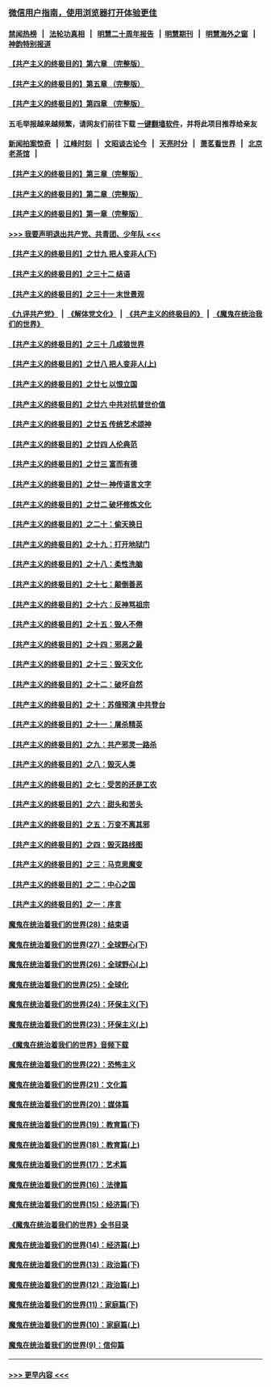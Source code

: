 ### [微信用户指南，使用浏览器打开体验更佳](https://github.com/gfw-breaker/banned-news1/blob/master/indexes/wechat-guide.md?t=0)
#### [禁闻热榜](热点新闻.md?t=0)  &nbsp;&nbsp;|&nbsp;&nbsp; [法轮功真相](https://github.com/gfw-breaker/truth/blob/master/README.md?t=0) &nbsp;&nbsp;|&nbsp;&nbsp; [明慧二十周年报告](https://github.com/gfw-breaker/mh-reports/blob/master/README.md?t=0) &nbsp;&nbsp;|&nbsp;&nbsp;[明慧期刊](https://github.com/gfw-breaker/mh-qikan) &nbsp;&nbsp;|&nbsp;&nbsp; [明慧海外之窗](https://github.com/gfw-breaker/mh-news/blob/master/README.md?t=0) &nbsp;&nbsp;|&nbsp;&nbsp; [神韵特别报道](https://github.com/gfw-breaker/mh-news/blob/master/shenyun.md?t=0)
#### [【共产主义的终极目的】第六章 （完整版）](../pages/nsc422/n11428913.md?t=02040344) 
#### [【共产主义的终极目的】第五章 （完整版）](../pages/nsc422/n11428912.md?t=02040344) 
#### [【共产主义的终极目的】第四章 （完整版）](../pages/nsc422/n11428907.md?t=02040344) 
#### 五毛举报越来越频繁，请网友们前往下载 [一键翻墙软件](https://github.com/gfw-breaker/ssr-accounts)，并将此项目推荐给亲友
#### [新闻拍案惊奇](https://github.com/gfw-breaker/banned-news1/blob/master/pages/link4.md) &nbsp;&nbsp;|&nbsp;&nbsp; [江峰时刻](https://github.com/gfw-breaker/banned-news1/blob/master/pages/link4.md) &nbsp;&nbsp;|&nbsp;&nbsp; [文昭谈古论今](https://github.com/gfw-breaker/banned-news1/blob/master/pages/link4.md) &nbsp;&nbsp;|&nbsp;&nbsp; [天亮时分](https://github.com/gfw-breaker/banned-news1/blob/master/pages/link4.md) &nbsp;&nbsp;|&nbsp;&nbsp; [萧茗看世界](https://github.com/gfw-breaker/banned-news1/blob/master/pages/link4.md) &nbsp;&nbsp;|&nbsp;&nbsp; [北京老茶馆](https://github.com/gfw-breaker/banned-news1/blob/master/pages/link4.md) &nbsp;&nbsp;|&nbsp;&nbsp; 
#### [【共产主义的终极目的】第三章（完整版）](../pages/nsc422/n11428848.md?t=02040344) 
#### [【共产主义的终极目的】第二章（完整版）](../pages/nsc422/n11428831.md?t=02040344) 
#### [【共产主义的终极目的】第一章（完整版）](../pages/nsc422/n11417651.md?t=02040344) 
#### [>>> 我要声明退出共产党、共青团、少年队 <<<](https://github.com/begood0513/goodnews/blob/master/quit/letter.md) 
#### [【共产主义的终极目的】之廿九 把人变非人(下)](../pages/nsc422/n11344140.md?t=02040344) 
#### [【共产主义的终极目的】之三十二 结语](../pages/nsc422/n11360535.md?t=02040344) 
#### [【共产主义的终极目的】之三十一 末世景观](../pages/nsc422/n11351129.md?t=02040344) 
#### [《九评共产党》](https://github.com/begood0513/9ping.md/blob/master/README.md) &nbsp;|&nbsp; [《解体党文化》](../../../../jtdwh.md/blob/master/README.md)  &nbsp;|&nbsp; [《共产主义的终极目的》](../../../../gczydzjmd.md/blob/master/README.md) &nbsp;|&nbsp; [《魔鬼在统治我们的世界》](../../../../mgztzwmdsj.md/blob/master/README.md) 
#### [【共产主义的终极目的】之三十 几成狼世界](../pages/nsc422/n11348280.md?t=02040344) 
#### [【共产主义的终极目的】之廿八 把人变非人(上)](../pages/nsc422/n11340492.md?t=02040344) 
#### [【共产主义的终极目的】之廿七 以恨立国](../pages/nsc422/n11336944.md?t=02040344) 
#### [【共产主义的终极目的】之廿六 中共对抗普世价值](../pages/nsc422/n11324785.md?t=02040344) 
#### [【共产主义的终极目的】之廿五 传统艺术颂神](../pages/nsc422/n11296396.md?t=02040344) 
#### [【共产主义的终极目的】之廿四 人伦典范](../pages/nsc422/n11296397.md?t=02040344) 
#### [【共产主义的终极目的】之廿三 富而有德](../pages/nsc422/n11283598.md?t=02040344) 
#### [【共产主义的终极目的】之廿一 神传语言文字](../pages/nsc422/n11263265.md?t=02040344) 
#### [【共产主义的终极目的】之廿二 破坏修炼文化](../pages/nsc422/n11245728.md?t=02040344) 
#### [【共产主义的终极目的】之二十：偷天换日](../pages/nsc422/n11238846.md?t=02040344) 
#### [【共产主义的终极目的】之十九：打开地狱门](../pages/nsc422/n11206376.md?t=02040344) 
#### [【共产主义的终极目的】之十八：柔性洗脑](../pages/nsc422/n11199994.md?t=02040344) 
#### [【共产主义的终极目的】之十七：颠倒善恶](../pages/nsc422/n11179782.md?t=02040344) 
#### [【共产主义的终极目的】之十六：反神骂祖宗](../pages/nsc422/n11166798.md?t=02040344) 
#### [【共产主义的终极目的】之十五：毁人不倦](../pages/nsc422/n11166792.md?t=02040344) 
#### [【共产主义的终极目的】之十四：邪恶之最](../pages/nsc422/n11150249.md?t=02040344) 
#### [【共产主义的终极目的】之十三：毁灭文化](../pages/nsc422/n11135227.md?t=02040344) 
#### [【共产主义的终极目的】之十二：破坏自然](../pages/nsc422/n11135214.md?t=02040344) 
#### [【共产主义的终极目的】之十：苏俄预演 中共登台](../pages/nsc422/n11118424.md?t=02040344) 
#### [【共产主义的终极目的】之十一：屠杀精英](../pages/nsc422/n11118442.md?t=02040344) 
#### [【共产主义的终极目的】之九：共产邪灵一路杀](../pages/nsc422/n11114139.md?t=02040344) 
#### [【共产主义的终极目的】之八：毁灭人类](../pages/nsc422/n11108503.md?t=02040344) 
#### [【共产主义的终极目的】之七：受苦的还是工农](../pages/nsc422/n11101809.md?t=02040344) 
#### [【共产主义的终极目的】之六：甜头和苦头](../pages/nsc422/n11096971.md?t=02040344) 
#### [【共产主义的终极目的】之五：万变不离其邪](../pages/nsc422/n11091285.md?t=02040344) 
#### [【共产主义的终极目的】之四：毁灭路线图](../pages/nsc422/n11086284.md?t=02040344) 
#### [【共产主义的终极目的】之三：马克思魔变](../pages/nsc422/n11061941.md?t=02040344) 
#### [【共产主义的终极目的】之二：中心之国](../pages/nsc422/n11047728.md?t=02040344) 
#### [【共产主义的终极目的】之一：序言](../pages/nsc422/n11086077.md?t=02040344) 
#### [魔鬼在统治着我们的世界(28)：结束语](../pages/nsc422/n10936246.md?t=02040344) 
#### [魔鬼在统治着我们的世界(27)：全球野心(下)](../pages/nsc422/n10928319.md?t=02040344) 
#### [魔鬼在统治着我们的世界(26)：全球野心(上)](../pages/nsc422/n10900318.md?t=02040344) 
#### [魔鬼在统治着我们的世界(25)：全球化](../pages/nsc422/n10788205.md?t=02040344) 
#### [魔鬼在统治着我们的世界(24)：环保主义(下)](../pages/nsc422/n10695307.md?t=02040344) 
#### [魔鬼在统治着我们的世界(23)：环保主义(上)](../pages/nsc422/n10688613.md?t=02040344) 
#### [《魔鬼在统治着我们的世界》音频下载](../pages/nsc422/n10635553.md?t=02040344) 
#### [魔鬼在统治着我们的世界(22)：恐怖主义](../pages/nsc422/n10614727.md?t=02040344) 
#### [魔鬼在统治着我们的世界(21)：文化篇](../pages/nsc422/n10597706.md?t=02040344) 
#### [魔鬼在统治着我们的世界(20)：媒体篇](../pages/nsc422/n10586579.md?t=02040344) 
#### [魔鬼在统治着我们的世界(19)：教育篇(下)](../pages/nsc422/n10564808.md?t=02040344) 
#### [魔鬼在统治着我们的世界(18)：教育篇(上)](../pages/nsc422/n10526970.md?t=02040344) 
#### [魔鬼在统治着我们的世界(17)：艺术篇](../pages/nsc422/n10499093.md?t=02040344) 
#### [魔鬼在统治着我们的世界(16)：法律篇](../pages/nsc422/n10485969.md?t=02040344) 
#### [魔鬼在统治着我们的世界(15)：经济篇(下)](../pages/nsc422/n10469975.md?t=02040344) 
#### [《魔鬼在统治着我们的世界》全书目录](../pages/nsc422/n10464261.md?t=02040344) 
#### [魔鬼在统治着我们的世界(14)：经济篇(上)](../pages/nsc422/n10457370.md?t=02040344) 
#### [魔鬼在统治着我们的世界(13)：政治篇(下)](../pages/nsc422/n10448270.md?t=02040344) 
#### [魔鬼在统治着我们的世界(12)：政治篇(上)](../pages/nsc422/n10444576.md?t=02040344) 
#### [魔鬼在统治着我们的世界(11)：家庭篇(下)](../pages/nsc422/n10440961.md?t=02040344) 
#### [魔鬼在统治着我们的世界(10)：家庭篇(上)](../pages/nsc422/n10435448.md?t=02040344) 
#### [魔鬼在统治着我们的世界(9)：信仰篇](../pages/nsc422/n10432159.md?t=02040344) 

----
#### [ >>> 更早内容 <<< ](../indexes/nsc422-earlier.md)
